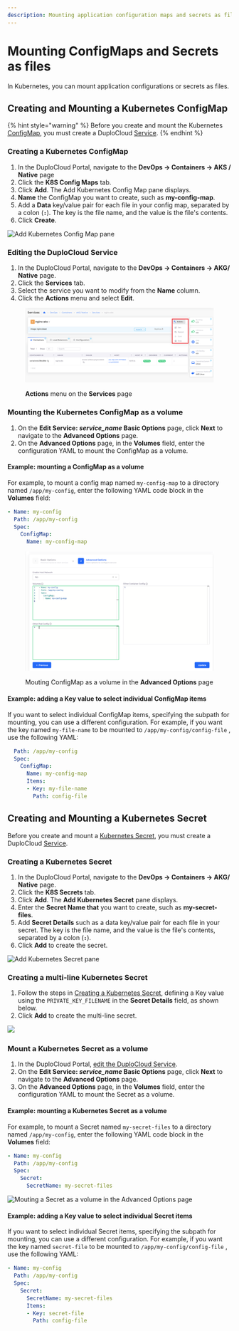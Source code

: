 ```yaml
---
description: Mounting application configuration maps and secrets as files
---
```


# Mounting ConfigMaps and Secrets as files

In Kubernetes, you can mount application configurations or secrets as files.&#x20;

## Creating and Mounting a Kubernetes ConfigMap

{% hint style="warning" %}
Before you create and mount the Kubernetes [ConfigMap](https://kubernetes.io/docs/concepts/configuration/configmap/), you must create a DuploCloud [Service](broken-reference).&#x20;
{% endhint %}

### Creating a Kubernetes ConfigMap

1. In the DuploCloud Portal, navigate to the **DevOps -> Containers -> AKS / Native** page
2. Click the **K8S Config Maps** tab.
3. Click **Add**. The Add Kubernetes Config Map pane displays.&#x20;
4. **Name** the ConfigMap you want to create, such as **my-config-map**.
5. Add a **Data** key/value pair for each file in your config map, separated by a colon (**`:`**). The key is the file name, and the value is the file's contents.
6. Click **Create**.

![Add Kubernetes Config Map pane](<../../../.gitbook/assets/Screen Shot 2022-03-21 at 11.39.39 AM.png>)

### Editing the DuploCloud Service

1. In the DuploCloud Portal, navigate to the **DevOps -> Containers -> AKG/ Native** page.
2. Click the **Services** tab.
3. Select the service you want to modify from the **Name** column.
4. Click the **Actions** menu and select **Edit**.

<figure><img src="../../../.gitbook/assets/Azure_Serv1.png" alt=""><figcaption><p><strong>Actions</strong> menu on the <strong>Services</strong> page</p></figcaption></figure>

###

### Mounting the Kubernetes ConfigMap as a volume

1. On the **Edit Service: **_**service\_name**_** Basic Options** page, click **Next** to navigate to the **Advanced Options** page.
2. On the **Advanced Options** page, in the **Volumes** field, enter the configuration YAML to mount the ConfigMap as a volume.&#x20;

#### Example: mounting a ConfigMap as a volume

For example, to mount a config map named `my-config-map` to a directory named `/app/my-config`, enter the following YAML code block in the **Volumes** field:

```yaml
- Name: my-config
  Path: /app/my-config
  Spec:
    ConfigMap:
      Name: my-config-map
```

<figure><img src="../../../.gitbook/assets/Azure_edit_serv_2.png" alt=""><figcaption><p>Mouting ConfigMap as a volume in the <strong>Advanced Options</strong> page </p></figcaption></figure>

#### Example: adding a Key value to select individual ConfigMap items

If you want to select individual ConfigMap items, specifying the subpath for mounting, you can use a different configuration.  For example, if you want the key named `my-file-name` to be mounted to `/app/my-config/config-file` ,  use the following YAML:

```yaml
  Path: /app/my-config
  Spec:
    ConfigMap:
      Name: my-config-map
      Items:
      - Key: my-file-name
        Path: config-file
```

## Creating and Mounting a Kubernetes Secret

Before you create and mount a [Kubernetes Secret](https://kubernetes.io/docs/concepts/configuration/secret/), you must create a DuploCloud [Service](broken-reference).

### Creating a Kubernetes Secret&#x20;

1. In the DuploCloud Portal, navigate to the **DevOps -> Containers -> AKG/ Native** page.
2. Click the **K8S Secrets** tab.
3. Click **Add**. The **Add Kubernetes Secret** pane displays.
4. Enter the **Secret Name that** you want to create, such as **my-secret-files**.
5. Add **Secret Details** such as a data key/value pair for each file in your secret. The key is the file name, and the value is the file's contents, separated by a colon (**`:`**).&#x20;
6. Click **Add** to create the secret.

![Add Kubernetes Secret pane](<../../../.gitbook/assets/Screen Shot 2022-03-21 at 12.50.14 PM.png>)

### Creating a multi-line Kubernetes Secret

1. Follow the steps in [Creating a Kubernetes Secret](mounting-config-as-files.md#creating-a-kubernetes-secret), defining a Key value using the `PRIVATE_KEY_FILENAME`  in the **Secret Details** field, as shown below.&#x20;
2. Click **Add** to create the multi-line secret.

![](<../../../.gitbook/assets/Screen Shot 2022-08-10 at 4.25.05 PM.png>)

### Mount a Kubernetes Secret as a volume

1. In the DuploCloud Portal, [edit the DuploCloud Service](mounting-config-as-files.md#editing-the-duplocloud-service).
2. On the **Edit Service: **_**service\_name**_** Basic Options** page, click **Next** to navigate to the **Advanced Options** page.
3. On the **Advanced Options** page, in the **Volumes** field, enter the configuration YAML to mount the Secret as a volume.&#x20;

#### Example: mounting a Kubernetes Secret as a volume

For example, to mount a Secret named `my-secret-files` to a directory named `/app/my-config`, enter the following YAML code block in the **Volumes** field:

```yaml
- Name: my-config
  Path: /app/my-config
  Spec:
    Secret:
      SecretName: my-secret-files
```

![Mouting a Secret as a volume in the Advanced Options page ](<../../../.gitbook/assets/Screen Shot 2022-03-21 at 12.52.19 PM.png>)

#### Example: adding a Key value to select individual Secret items&#x20;

If you want to select individual Secret items, specifying the subpath for mounting, you can use a different configuration.  For example, if you want the key named `secret-file` to be mounted to `/app/my-config/config-file` ,  use the following YAML:

```yaml
- Name: my-config
  Path: /app/my-config
  Spec:
    Secret:
      SecretName: my-secret-files
      Items:
      - Key: secret-file
        Path: config-file
```
